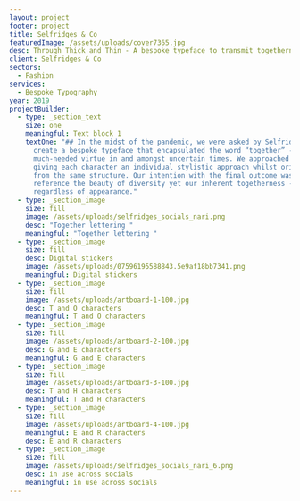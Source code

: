```yaml
---
layout: project
footer: project
title: Selfridges & Co
featuredImage: /assets/uploads/cover7365.jpg
desc: Through Thick and Thin - A bespoke typeface to transmit togetherness
client: Selfridges & Co
sectors:
  - Fashion
services:
  - Bespoke Typography
year: 2019
projectBuilder:
  - type: _section_text
    size: one
    meaningful: Text block 1
    textOne: "## In the midst of the pandemic, we were asked by Selfridges & Co to
      create a bespoke typeface that encapsulated the word “together” - a
      much-needed virtue in and amongst uncertain times. We approached this by
      giving each character an individual stylistic approach whilst originating
      from the same structure. Our intention with the final outcome was to
      reference the beauty of diversity yet our inherent togetherness -
      regardless of appearance."
  - type: _section_image
    size: fill
    image: /assets/uploads/selfridges_socials_nari.png
    desc: "Together lettering "
    meaningful: "Together lettering "
  - type: _section_image
    size: fill
    desc: Digital stickers
    image: /assets/uploads/07596195588843.5e9af18bb7341.png
    meaningful: Digital stickers
  - type: _section_image
    size: fill
    image: /assets/uploads/artboard-1-100.jpg
    desc: T and O characters
    meaningful: T and O characters
  - type: _section_image
    size: fill
    image: /assets/uploads/artboard-2-100.jpg
    desc: G and E characters
    meaningful: G and E characters
  - type: _section_image
    size: fill
    image: /assets/uploads/artboard-3-100.jpg
    desc: T and H characters
    meaningful: T and H characters
  - type: _section_image
    size: fill
    image: /assets/uploads/artboard-4-100.jpg
    meaningful: E and R characters
    desc: E and R characters
  - type: _section_image
    size: fill
    image: /assets/uploads/selfridges_socials_nari_6.png
    desc: in use across socials
    meaningful: in use across socials
---
```


